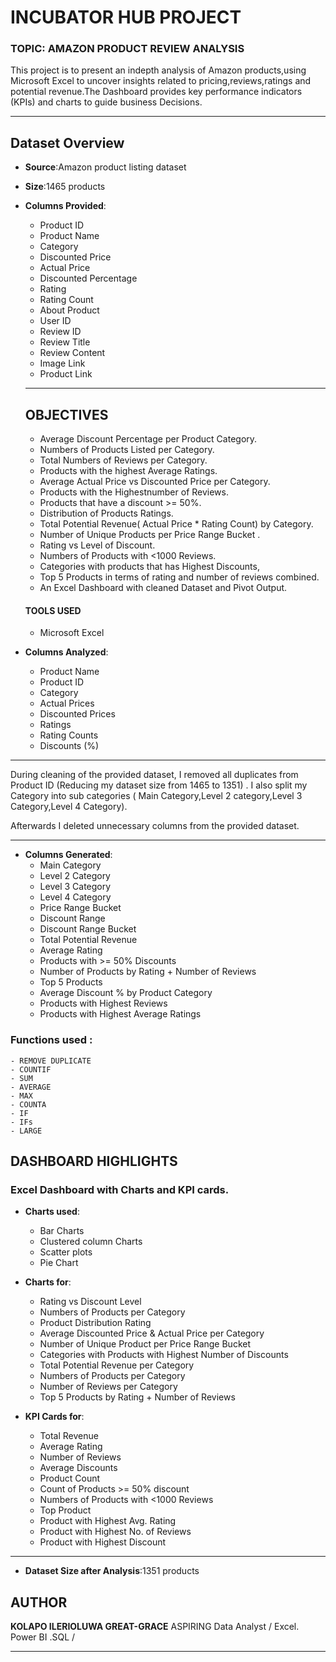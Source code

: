 # INCUBATOR HUB PROJECT
### TOPIC: AMAZON PRODUCT REVIEW ANALYSIS

This project is to present an indepth analysis of Amazon products,using Microsoft Excel to uncover insights related to pricing,reviews,ratings and potential revenue.The Dashboard provides key performance indicators (KPIs) and charts to guide business Decisions.

---

## Dataset Overview

- **Source**:Amazon product listing dataset 
- **Size**:1465 products
- **Columns Provided**:
  - Product ID
  - Product Name
  - Category
  - Discounted Price
  - Actual Price
  - Discounted Percentage
  - Rating
  - Rating Count
  - About Product
  - User ID
  - Review ID
  - Review Title
  - Review Content
  - Image Link
  - Product Link
 
  ---

  ## OBJECTIVES

  - Average Discount Percentage per Product Category.
  - Numbers of Products Listed per Category.
  - Total Numbers of Reviews per Category.
  - Products with the highest Average Ratings.
  - Average Actual Price vs Discounted Price per Category.
  - Products with the Highestnumber of Reviews.
  - Products that have a discount >= 50%.
  - Distribution of Products Ratings.
  - Total Potential Revenue( Actual Price * Rating Count) by Category.
  - Number of Unique Products per Price Range Bucket .
  - Rating vs Level of Discount.
  - Numbers of Products with <1000 Reviews.
  - Categories with products that has Highest Discounts,
  - Top 5 Products in terms of rating and number of reviews combined.
  - An Excel Dashboard with cleaned Dataset and Pivot Output.
 
  #### TOOLS USED

  - Microsoft Excel
  
- **Columns Analyzed**:
  - Product Name
  - Product ID
  - Category
  - Actual Prices
  - Discounted Prices
  - Ratings
  - Rating Counts
  - Discounts (%)

---

During cleaning of the provided dataset, I removed all duplicates from Product ID (Reducing my dataset size from 1465 to 1351) . I also split my Category into sub categories ( Main Category,Level 2 category,Level 3 Category,Level 4 Category).
  
Afterwards I deleted unnecessary columns from the provided dataset.
    
---

- **Columns Generated**:
  - Main Category
  - Level 2 Category
  - Level 3 Category
  - Level 4 Category
  - Price Range Bucket
  - Discount Range
  - Discount Range Bucket
  - Total Potential Revenue
  - Average Rating
  - Products with >= 50% Discounts
  - Number of Products by Rating + Number of Reviews
  - Top 5 Products
  - Average Discount % by Product Category
  - Products with Highest Reviews
  - Products with Highest Average Ratings

 ### Functions used :

    - REMOVE DUPLICATE
    - COUNTIF
    - SUM
    - AVERAGE
    - MAX
    - COUNTA
    - IF
    - IFs
    - LARGE

## DASHBOARD HIGHLIGHTS

### Excel Dashboard with Charts and KPI cards.
    
 - **Charts used**:
   
   - Bar Charts
   - Clustered column Charts
   - Scatter plots
   - Pie Chart

- **Charts for**:
  
  - Rating vs Discount Level
  - Numbers of Products per Category
  - Product Distribution Rating
  - Average Discounted Price & Actual Price per Category
  - Number of Unique Product per Price Range Bucket
  - Categories with Products with Highest Number of Discounts
  - Total Potential Revenue per Category
  - Numbers of Products per Category
  - Number of Reviews per Category
  - Top 5 Products by Rating + Number of Reviews
     
- **KPI Cards for**:

  - Total Revenue
  - Average Rating
  - Number of Reviews
  - Average Discounts
  - Product Count
  - Count of Products >= 50% discount
  - Numbers of Products with <1000 Reviews
  - Top Product
  - Product with Highest Avg. Rating
  - Product with Highest No. of Reviews
  - Product with Highest Discount

---

- **Dataset Size after Analysis**:1351 products

## AUTHOR

**KOLAPO ILERIOLUWA GREAT-GRACE**
ASPIRING Data Analyst / Excel. Power BI .SQL /

---







 
   
